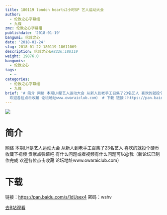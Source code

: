 ```yaml
---
title: 180119 london hearts2小时SP 艺人运动大会
author:
  - 伦敦之心字幕组
  - 九條
zmz: 伦敦之心字幕组
publishdate: '2018-01-19'
bangumi: 伦敦之心
date: '2018-01-24'
slug: 2018-01-22-180119-18611069
description: 伦敦之心&#8226;180119
weight: 19876.0
bangumis:
  - 伦敦之心
tags:
  - ~
categories:
  - 伦敦之心字幕组
  - 九條
brief: '# 简介 网络 本期LH是艺人运动大会 从新人到老手工召集了23名艺人 喜欢的就投个硬币 收藏下视频 贡献点弹幕吧 有什么问题或者视频有什么问题可以@我（新论坛已制作完成
  欢迎各位点击收藏 论坛地址www.owaraiclub.com） # 下载 链接：https://pan.baidu.com/s/1dUsex4 密码：wshv'
---
```

![](https://i.imgur.com/9pBQg4M.png)
# 简介  
网络
本期LH是艺人运动大会 从新人到老手工召集了23名艺人 喜欢的就投个硬币 收藏下视频 贡献点弹幕吧 有什么问题或者视频有什么问题可以@我（新论坛已制作完成 欢迎各位点击收藏 论坛地址www.owaraiclub.com）  

# 下载
 链接：https://pan.baidu.com/s/1dUsex4 
 密码：wshv


[去B站观看](https://www.bilibili.com/video/av18611069/)
 
